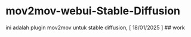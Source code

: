 # mov2mov-webui-Stable-Diffusion
ini adalah plugin mov2mov untuk stable diffusion, [ 18/01/2025 ] ## work
